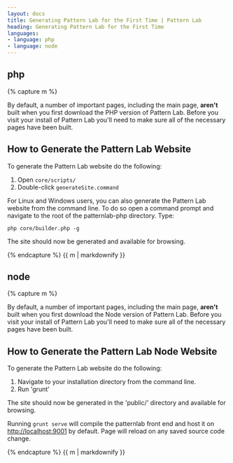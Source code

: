 ```yaml
---
layout: docs
title: Generating Pattern Lab for the First Time | Pattern Lab
heading: Generating Pattern Lab for the First Time
languages:
- language: php
- language: node
---
```


<!--- start php -->

<div class="tab-panel" id="php">
<h2 class="language-title">php</h2>

{% capture m %}

By default, a number of important pages, including the main page, **aren't** built when you first download the PHP version of Pattern Lab. Before you visit your install of Pattern Lab you'll need to make sure all of the necessary pages have been built. 

## How to Generate the Pattern Lab Website

To generate the Pattern Lab website do the following:

1. Open `core/scripts/`
2. Double-click `generateSite.command`

For Linux and Windows users, you can also generate the Pattern Lab website from the command line. To do so open a command prompt and navigate to the root of the patternlab-php directory. Type:

    php core/builder.php -g

The site should now be generated and available for browsing.

{% endcapture %}
{{ m | markdownify }}

</div>

<!--- end php -->

<!--- start node -->

<div class="tab-panel" id="node">
<h2 class="language-title">node</h2>

{% capture m %}

By default, a number of important pages, including the main page, **aren't** built when you first download the Node version of Pattern Lab. Before you visit your install of Pattern Lab you'll need to make sure all of the necessary pages have been built. 

## How to Generate the Pattern Lab Node Website

To generate the Pattern Lab website do the following:

1. Navigate to your installation directory from the command line.
2. Run 'grunt'

The site should now be generated in the 'public/' directory and available for browsing.

Running `grunt serve` will compile the patternlab front end and host it on [http://localhost:9001](http://localhost:9001) by default. Page will reload on any saved source code change.

{% endcapture %}
{{ m | markdownify }}

</div>

<!--- end node -->